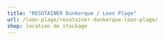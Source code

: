 ```yaml
---
title: "RESOTAINER Dunkerque / Loon Plage"
url: /loon-plage/resotainer-dunkerque-loon-plage/
shop: location de stockage
---
```


